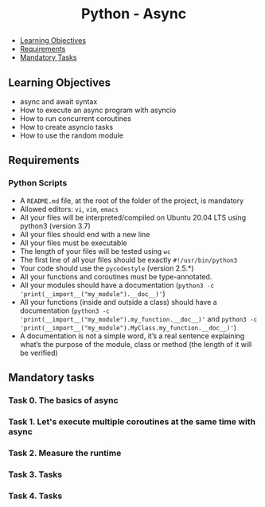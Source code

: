 # <p align="center">Python - Async</p>

- [Learning Objectives](#Learning_Objectives)
- [Requirements](#Requirements)
- [Mandatory Tasks](#Mandatory_Tasks)

## Learning Objectives
 
* async and await syntax
* How to execute an async program with asyncio
* How to run concurrent coroutines
* How to create asyncio tasks
* How to use the random module

## Requirements

### Python Scripts

- A `README.md` file, at the root of the folder of the project, is mandatory
- Allowed editors: `vi`, `vim`, `emacs`
- All your files will be interpreted/compiled on Ubuntu 20.04 LTS using python3 (version 3.7)
- All your files should end with a new line
- All your files must be executable
- The length of your files will be tested using `wc`
- The first line of all your files should be exactly `#!/usr/bin/python3`
- Your code should use the `pycodestyle` (version 2.5.*)
- All your functions and coroutines must be type-annotated.
- All your modules should have a documentation (`python3 -c 'print(__import__("my_module").__doc__)'`)
- All your functions (inside and outside a class) should have a documentation (`python3 -c 'print(__import__("my_module").my_function.__doc__)'` and `python3 -c 'print(__import__("my_module").MyClass.my_function.__doc__)'`)
- A documentation is not a simple word, it’s a real sentence explaining what’s the purpose of the module, class or method (the length of it will be verified)

## Mandatory tasks

### Task 0. The basics of async

### Task 1. Let's execute multiple coroutines at the same time with async

### Task 2. Measure the runtime

### Task 3. Tasks

### Task 4. Tasks
